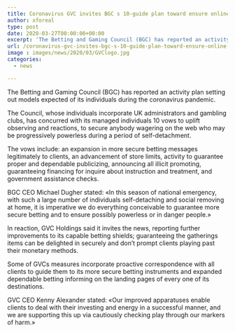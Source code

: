 ```yaml
---
title: Coronavirus GVC invites BGC s 10-guide plan toward ensure online players
author: xforeal 
type: post
date: 2020-03-27T00:00:00+00:00
excerpt: 'The Betting and Gaming Council (BGC) has reported an activity plan setting out principles expected of its individuals during the coronavirus pandemic '
url: /coronavirus-gvc-invites-bgc-s-10-guide-plan-toward-ensure-online-players/
image : images/news/2020/03/GVClogo.jpg
categories:
  - news

---
```

The Betting and Gaming Council (BGC) has reported an activity plan setting out models expected of its individuals during the coronavirus pandemic. 

The Council, whose individuals incorporate UK administrators and gambling clubs, has concurred with its managed individuals 10 vows to uplift observing and reactions, to secure anybody wagering on the web who may be progressively powerless during a period of self-detachment. 

The vows include: an expansion in more secure betting messages legitimately to clients, an advancement of store limits, activity to guarantee proper and dependable publicizing, announcing all illicit promoting, guaranteeing financing for inquire about instruction and treatment, and government assistance checks. 

BGC CEO Michael Dugher stated: &#171;In this season of national emergency, with such a large number of individuals self-detaching and social removing at home, it is imperative we do everything conceivable to guarantee more secure betting and to ensure possibly powerless or in danger people.&#187; 

In reaction, GVC Holdings said it invites the news, reporting further improvements to its capable betting shields; guaranteeing the gatherings items can be delighted in securely and don&#8217;t prompt clients playing past their monetary methods. 

Some of GVCs measures incorporate proactive correspondence with all clients to guide them to its more secure betting instruments and expanded dependable betting informing on the landing pages of every one of its destinations. 

GVC CEO Kenny Alexander stated: &#171;Our improved apparatuses enable clients to deal with their investing and energy in a successful manner, and we are supporting this up via cautiously checking play through our markers of harm.&#187;